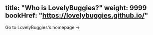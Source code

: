 title: "Who is LovelyBuggies?"
weight: 9999
bookHref: "https://lovelybuggies.github.io/"
---
Go to LovelyBuggies's homepage →
